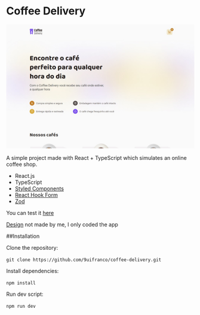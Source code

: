 # Coffee Delivery

![](./src/demo.jpg)

A simple project made with React + TypeScript which simulates an online coffee shop.

- React.js
- TypeScript
- [Styled Components](https://styled-components.com/)
- [React Hook Form](https://react-hook-form.com/)
- [Zod](https://zod.dev/)

You can test it [here](https://coffee-delivery-react.web.app/)

[Design](https://www.figma.com/file/8XTipriDmj3W2cOLetHzNq/Coffee-Delivery?t=r9fHhKByOHFOAbso-6) not made by me, I only coded the app

##Installation

Clone the repository:

`
git clone https://github.com/9uifranco/coffee-delivery.git
`

Install dependencies:

`
npm install
`

Run dev script:

`
npm run dev
`

